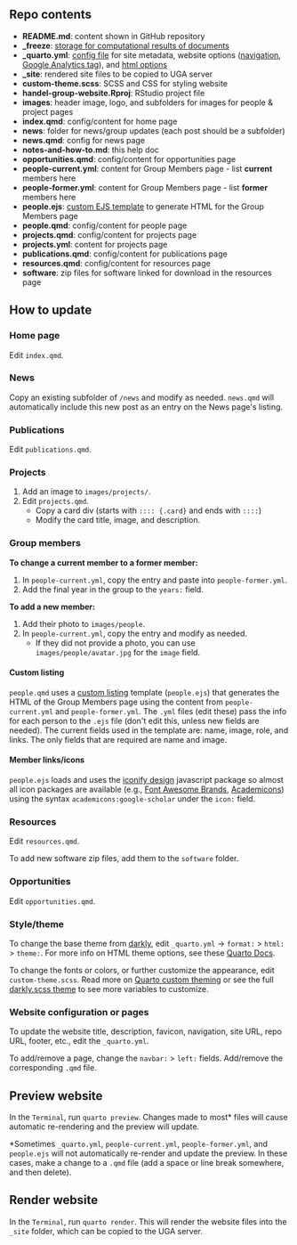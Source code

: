 ## Repo contents

-   **README.md**: content shown in GitHub repository
-   **\_freeze**: [storage for computational results of documents](https://quarto.org/docs/projects/code-execution.html#freeze)
-   **\_quarto.yml**: [config file](https://quarto.org/docs/websites/#config-file) for site metadata, website options ([navigation](https://quarto.org/docs/websites/website-navigation.html), [Google Analytics tag](https://quarto.org/docs/websites/website-tools.html#google-analytics)), and [html options](https://quarto.org/docs/output-formats/html-basics.html)
-   **\_site**: rendered site files to be copied to UGA server
-   **custom-theme.scss**: SCSS and CSS for styling website
-   **handel-group-website.Rproj**: RStudio project file
-   **images**: header image, logo, and subfolders for images for people & project pages
-   **index.qmd**: config/content for home page
-   **news**: folder for news/group updates (each post should be a subfolder)
-   **news.qmd**: config for news page
-   **notes-and-how-to.md**: this help doc
-   **opportunities.qmd**: config/content for opportunities page
-   **people-current.yml**: content for Group Members page - list **current** members here
-   **people-former.yml**: content for Group Members page - list **former** members here
-   **people.ejs**: [custom EJS template](https://quarto.org/docs/websites/website-listings-custom.html#listing-templates) to generate HTML for the Group Members page
-   **people.qmd**: config/content for people page
-   **projects.qmd**: config/content for projects page
-   **projects.yml**: content for projects page
-   **publications.qmd**: config/content for publications page
-   **resources.qmd**: config/content for resources page
-   **software**: zip files for software linked for download in the resources page

## How to update

### Home page

Edit `index.qmd`.

### News

Copy an existing subfolder of `/news` and modify as needed. `news.qmd` will automatically include this new post as an entry on the News page's listing.

### Publications

Edit `publications.qmd`.

### Projects

1.  Add an image to `images/projects/`.
2.  Edit `projects.qmd`.
    -   Copy a card div (starts with `:::: {.card}` and ends with `::::`)
    -   Modify the card title, image, and description.

### Group members

**To change a current member to a former member:**

1.  In `people-current.yml`, copy the entry and paste into `people-former.yml`.
2.  Add the final year in the group to the `years:` field.

**To add a new member:**

1.  Add their photo to `images/people`.
2.  In `people-current.yml`, copy the entry and modify as needed.
    -   If they did not provide a photo, you can use `images/people/avatar.jpg` for the `image` field.

#### Custom listing

`people.qmd` uses a [custom listing](#0) template (`people.ejs`) that generates the HTML of the Group Members page using the content from `people-current.yml` and `people-former.yml`. The `.yml` files (edit these) pass the info for each person to the `.ejs` file (don't edit this, unless new fields are needed). The current fields used in the template are: name, image, role, and links. The only fields that are required are name and image.

#### Member links/icons

`people.ejs` loads and uses the [iconify design](https://icon-sets.iconify.design/) javascript package so almost all icon packages are available (e.g., [Font Awesome Brands](https://icon-sets.iconify.design/fa6-brands/?list=recent), [Academicons](https://icon-sets.iconify.design/academicons/?keyword=aca)) using the syntax `academicons:google-scholar` under the `icon:` field.

### Resources

Edit `resources.qmd`.

To add new software zip files, add them to the `software` folder.

### Opportunities

Edit `opportunities.qmd`.

### Style/theme

To change the base theme from [darkly](https://bootswatch.com/darkly/), edit `_quarto.yml` → `format:` \> `html:` \> `theme:`. For more info on HTML theme options, see these [Quarto Docs](https://quarto.org/docs/output-formats/html-themes.html).

To change the fonts or colors, or further customize the appearance, edit `custom-theme.scss`. Read more on [Quarto custom theming](https://quarto.org/docs/output-formats/html-themes-more.html) or see the full [darkly.scss theme](https://github.com/quarto-dev/quarto-cli/blob/main/src/resources/formats/html/bootstrap/themes/darkly.scss) to see more variables to customize.

### Website configuration or pages

To update the website title, description, favicon, navigation, site URL, repo URL, footer, etc., edit the `_quarto.yml`.

To add/remove a page, change the `navbar:` \> `left:` fields. Add/remove the corresponding `.qmd` file.

## Preview website

In the `Terminal`, run `quarto preview`. Changes made to most\* files will cause automatic re-rendering and the preview will update.

\*Sometimes `_quarto.yml`, `people-current.yml`, `people-former.yml`, and `people.ejs` will not automatically re-render and update the preview. In these cases, make a change to a `.qmd` file (add a space or line break somewhere, and then delete).

## Render website

In the `Terminal`, run `quarto render`. This will render the website files into the `_site` folder, which can be copied to the UGA server.

